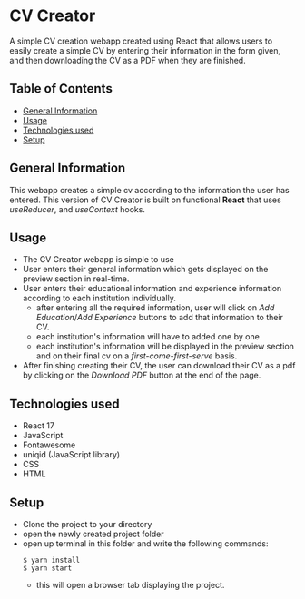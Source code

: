 # CV Creator

A simple CV creation webapp created using React that allows users to easily create a simple CV by entering their information in the form given, and then downloading the CV as a PDF when they are finished.

## Table of Contents

- [General Information](#general-information)
- [Usage](#usage)
- [Technologies used](#technologies-used)
- [Setup](#setup)

## General Information

This webapp creates a simple cv according to the information the user has entered. This version of CV Creator is built on functional **React** that uses _useReducer_, and _useContext_ hooks.

## Usage

- The CV Creator webapp is simple to use
- User enters their general information which gets displayed on the preview section in real-time.
- User enters their educational information and experience information according to each institution individually.
  - after entering all the required information, user will click on _Add Education_/_Add Experience_ buttons to add that information to their CV.
  - each institution's information will have to added one by one
  - each institution's information will be displayed in the preview section and on their final cv on a _first-come-first-serve_ basis.
- After finishing creating their CV, the user can download their CV as a pdf by clicking on the _Download PDF_ button at the end of the page.

## Technologies used

- React 17
- JavaScript
- Fontawesome
- uniqid (JavaScript library)
- CSS
- HTML

## Setup

- Clone the project to your directory
- open the newly created project folder
- open up terminal in this folder and write the following commands:
  ```
  $ yarn install
  $ yarn start
  ```
  - this will open a browser tab displaying the project.
